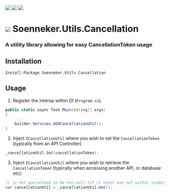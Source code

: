 [![](https://img.shields.io/nuget/v/Soenneker.Utils.Cancellation.svg?style=for-the-badge)](https://www.nuget.org/packages/Soenneker.Utils.Cancellation/)
[![](https://img.shields.io/github/actions/workflow/status/soenneker/soenneker.utils.cancellation/publish.yml?style=for-the-badge)](https://github.com/soenneker/soenneker.utils.cancellation/actions/workflows/publish.yml)
[![](https://img.shields.io/nuget/dt/Soenneker.Utils.Cancellation.svg?style=for-the-badge)](https://www.nuget.org/packages/Soenneker.Utils.Cancellation/)

# ![](https://user-images.githubusercontent.com/4441470/224455560-91ed3ee7-f510-4041-a8d2-3fc093025112.png) Soenneker.Utils.Cancellation
### A utility library allowing for easy CancellationToken usage

## Installation

```
Install-Package Soenneker.Utils.Cancellation
```

## Usage

1. Register the interop within DI (`Program.cs`).

```csharp
public static async Task Main(string[] args)
{
    ...
    builder.Services.AddCancellationUtil();
}
```

2. Inject `ICancellationUtil` where you wish to set the `CancellationToken` (typically from an API Controller)

```csharp
_cancellationUtil.Set(cancellationToken);
```

3. Inject `ICancellationUtil` where you wish to retrieve the `CancellationToken` (typically when accessing another API, or database etc):

```csharp
// is not guaranteed to be non-null (if it never was set within scope), but is specified thus for ease of use
var cancellationUtil = _cancellationUtil.Get(); 
```